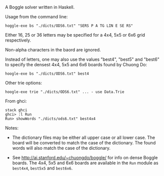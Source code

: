 A Boggle solver written in Haskell.

Usage from the command line:

    hoggle-exe bs "./dicts/ODS6.txt" "SERS P A TG LIN E SE RS"

Either 16, 25 or 36 letters may be specified for a 4x4, 5x5  or 6x6
grid respectively.

Non-alpha characters in the baord are ignored.

Instead of letters, one may also use the values "best4", "best5"
and "best6" to specify the densest 4x4, 5x5 and 6x6 boards found
by Chuong Do:

    hoogle-exe bs "./dicts/ODS6.txt" best4

Other trie options:

    hoogle-exe trie "./dicts/ODS6.txt" ... - use Data.Trie

From ghci:

    stack ghci
    ghci> :l Run
    Run> showWords "./dicts/ods6.txt" best4x4

Notes:

- The dictionary files may be either all upper case
or all lower case. The board will be converted to
match the case of the dictionary. The found words will
also match the case of the dictionary.

- See http://ai.stanford.edu/~chuongdo/boggle/ for info
on dense Boggle boards. The 4x4, 5x5 and 6x6 boards are
available in the `Run` module as `best4x4`, `best5x5` and `best6x6`.

